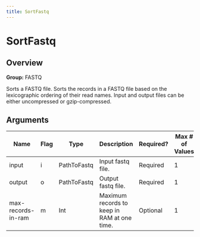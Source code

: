 ```yaml
---
title: SortFastq
---
```


# SortFastq

## Overview
**Group:** FASTQ

Sorts a FASTQ file.  Sorts the records in a FASTQ file based on the lexicographic ordering
of their read names.  Input and output files can be either uncompressed or gzip-compressed.

## Arguments

|Name|Flag|Type|Description|Required?|Max # of Values|Default Value(s)|
|----|----|----|-----------|---------|---------------|----------------|
|input|i|PathToFastq|Input fastq file.|Required|1||
|output|o|PathToFastq|Output fastq file.|Required|1||
|max-records-in-ram|m|Int|Maximum records to keep in RAM at one time.|Optional|1|500000|

